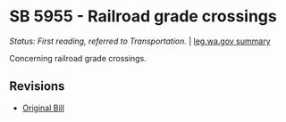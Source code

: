# SB 5955 - Railroad grade crossings
*Status: First reading, referred to Transportation.* | [leg.wa.gov summary](https://app.leg.wa.gov/billsummary?BillNumber=5955&Year=2021)

Concerning railroad grade crossings.

## Revisions
* [Original Bill](1/)
